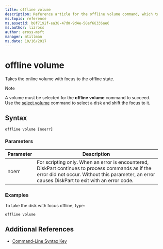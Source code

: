 ```yaml
---
title: offline volume
description: Reference article for the offline volume command, which takes the online volume with focus to the offline state.
ms.topic: reference
ms.assetid: b8f7192f-ea38-47d0-9d4e-58ef68336ae6
ms.author: lizross
author: eross-msft
manager: mtillman
ms.date: 10/16/2017
---
```


# offline volume

Takes the online volume with focus to the offline state.

> [!NOTE]
> A volume must be selected for the **offline volume** command to succeed. Use the [select volume](select-volume.md) command to select a disk and shift the focus to it.

## Syntax

```
offline volume [noerr]
```

### Parameters

| Parameter | Description |
| --------- | ----------- |
| noerr | For scripting only. When an error is encountered, DiskPart continues to process commands as if the error did not occur. Without this parameter, an error causes DiskPart to exit with an error code. |

### Examples

To take the disk with focus offline, type:

```
offline volume
```

## Additional References

- [Command-Line Syntax Key](command-line-syntax-key.md)
